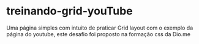 # treinando-grid-youTube
Uma página simples com intuito de praticar Grid layout com o exemplo da página do youtube, este desafio foi proposto na formação css da Dio.me
